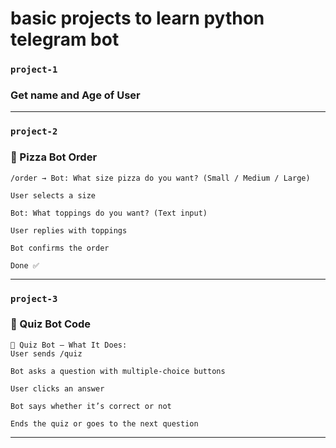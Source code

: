 # basic projects to learn python telegram bot
### `project-1`
### Get name and Age of User
---
### `project-2`
### 🍕 Pizza Bot Order
```
/order → Bot: What size pizza do you want? (Small / Medium / Large)

User selects a size

Bot: What toppings do you want? (Text input)

User replies with toppings

Bot confirms the order

Done ✅
```
---
### `project-3`
### 🤖 Quiz Bot Code
```
📝 Quiz Bot – What It Does:
User sends /quiz

Bot asks a question with multiple-choice buttons

User clicks an answer

Bot says whether it’s correct or not

Ends the quiz or goes to the next question
```
---